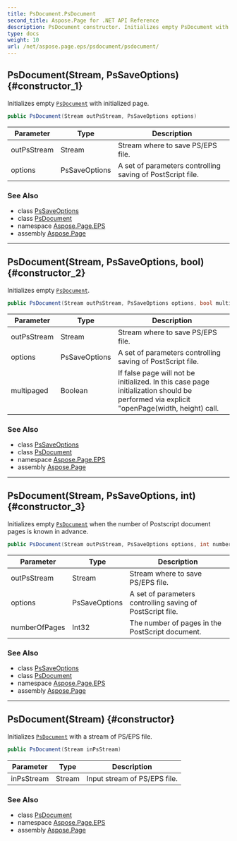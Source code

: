 ```yaml
---
title: PsDocument.PsDocument
second_title: Aspose.Page for .NET API Reference
description: PsDocument constructor. Initializes empty PsDocument with initialized page
type: docs
weight: 10
url: /net/aspose.page.eps/psdocument/psdocument/
---
```

## PsDocument(Stream, PsSaveOptions) {#constructor_1}

Initializes empty [`PsDocument`](../) with initialized page.

```csharp
public PsDocument(Stream outPsStream, PsSaveOptions options)
```

| Parameter | Type | Description |
| --- | --- | --- |
| outPsStream | Stream | Stream where to save PS/EPS file. |
| options | PsSaveOptions | A set of parameters controlling saving of PostScript file. |

### See Also

* class [PsSaveOptions](../../../aspose.page.eps.device/pssaveoptions/)
* class [PsDocument](../)
* namespace [Aspose.Page.EPS](../../psdocument/)
* assembly [Aspose.Page](../../../)

---

## PsDocument(Stream, PsSaveOptions, bool) {#constructor_2}

Initializes empty [`PsDocument`](../).

```csharp
public PsDocument(Stream outPsStream, PsSaveOptions options, bool multipaged)
```

| Parameter | Type | Description |
| --- | --- | --- |
| outPsStream | Stream | Stream where to save PS/EPS file. |
| options | PsSaveOptions | A set of parameters controlling saving of PostScript file. |
| multipaged | Boolean | If false page will not be initialized. In this case page initialization should be performed via explicit "openPage(width, height) call. |

### See Also

* class [PsSaveOptions](../../../aspose.page.eps.device/pssaveoptions/)
* class [PsDocument](../)
* namespace [Aspose.Page.EPS](../../psdocument/)
* assembly [Aspose.Page](../../../)

---

## PsDocument(Stream, PsSaveOptions, int) {#constructor_3}

Initializes empty [`PsDocument`](../) when the number of Postscript document pages is known in advance.

```csharp
public PsDocument(Stream outPsStream, PsSaveOptions options, int numberOfPages)
```

| Parameter | Type | Description |
| --- | --- | --- |
| outPsStream | Stream | Stream where to save PS/EPS file. |
| options | PsSaveOptions | A set of parameters controlling saving of PostScript file. |
| numberOfPages | Int32 | The number of pages in the PostScript document. |

### See Also

* class [PsSaveOptions](../../../aspose.page.eps.device/pssaveoptions/)
* class [PsDocument](../)
* namespace [Aspose.Page.EPS](../../psdocument/)
* assembly [Aspose.Page](../../../)

---

## PsDocument(Stream) {#constructor}

Initializes [`PsDocument`](../) with a stream of PS/EPS file.

```csharp
public PsDocument(Stream inPsStream)
```

| Parameter | Type | Description |
| --- | --- | --- |
| inPsStream | Stream | Input stream of PS/EPS file. |

### See Also

* class [PsDocument](../)
* namespace [Aspose.Page.EPS](../../psdocument/)
* assembly [Aspose.Page](../../../)



